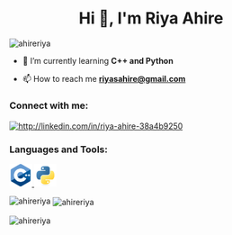 <h1 align="center">Hi 👋, I'm Riya Ahire</h1>
<p align="left"> <img src="https://komarev.com/ghpvc/?username=ahireriya&label=Profile%20views&color=0e75b6&style=flat" alt="ahireriya" /> </p>

- 🌱 I’m currently learning **C++ and Python**

- 📫 How to reach me **riyasahire@gmail.com**

<h3 align="left">Connect with me:</h3>
<p align="left">
<a href="https://linkedin.com/in/http://linkedin.com/in/riya-ahire-38a4b9250" target="blank"><img align="center" src="https://raw.githubusercontent.com/rahuldkjain/github-profile-readme-generator/master/src/images/icons/Social/linked-in-alt.svg" alt="http://linkedin.com/in/riya-ahire-38a4b9250" height="30" width="40" /></a>
</p>

<h3 align="left">Languages and Tools:</h3>
<p align="left"> <a href="https://www.w3schools.com/cpp/" target="_blank" rel="noreferrer"> <img src="https://raw.githubusercontent.com/devicons/devicon/master/icons/cplusplus/cplusplus-original.svg" alt="cplusplus" width="40" height="40"/> </a> <a href="https://www.python.org" target="_blank" rel="noreferrer"> <img src="https://raw.githubusercontent.com/devicons/devicon/master/icons/python/python-original.svg" alt="python" width="40" height="40"/> </a> </p>

<p><img align="left" src="https://github-readme-stats.vercel.app/api/top-langs?username=ahireriya&show_icons=true&locale=en&layout=compact" alt="ahireriya" /></p>

<p>&nbsp;<img align="center" src="https://github-readme-stats.vercel.app/api?username=ahireriya&show_icons=true&locale=en" alt="ahireriya" /></p>

<p><img align="center" src="https://github-readme-streak-stats.herokuapp.com/?user=ahireriya&" alt="ahireriya" /></p>
